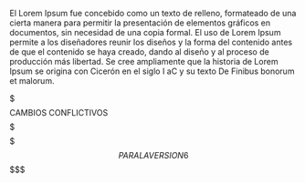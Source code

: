 El Lorem Ipsum fue concebido como un texto de relleno, 
formateado de una cierta manera para permitir la presentación de elementos gráficos en documentos, sin necesidad de una copia formal. 
El uso de Lorem Ipsum permite a los diseñadores reunir los diseños y la forma del contenido antes de que el contenido se haya creado, 
dando al diseño y al proceso de producción más libertad.
Se cree ampliamente que la historia de Lorem Ipsum se origina con Cicerón en el siglo I aC y su texto De Finibus bonorum et malorum. 

$$$$$$$$$$$$$$$$$$$$$$$$$$$$$$$$$$$$$$$$$$$$$$$$$$$$$$$$$$$$$$$$$
$$$$$$$$$$$$$$$$$$$$ CAMBIOS CONFLICTIVOS $$$$$$$$$$$$$$$$$$$$$$$
$$$$$$$$$$$$$$$$$$$$$  PARA LA VERSION 6 $$$$$$$$$$$$$$$$$$$$$$$$
$$$$$$$$$$$$$$$$$$$$$$$$$$$$$$$$$$$$$$$$$$$$$$$$$$$$$$$$$$$$$$$$$